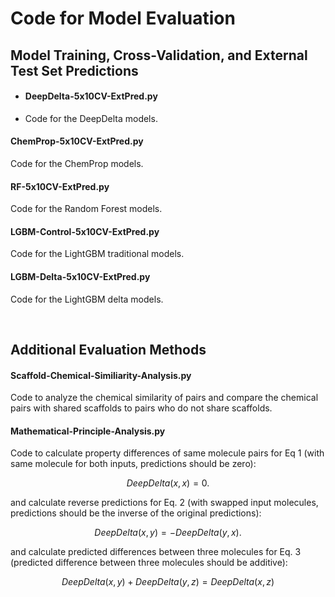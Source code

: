 # Code for Model Evaluation

## Model Training, Cross-Validation, and External Test Set Predictions

* #### DeepDelta-5x10CV-ExtPred.py
* Code for the DeepDelta models. 

#### ChemProp-5x10CV-ExtPred.py
Code for the ChemProp models. 

#### RF-5x10CV-ExtPred.py
Code for the Random Forest models. 

#### LGBM-Control-5x10CV-ExtPred.py
Code for the LightGBM traditional models. 

#### LGBM-Delta-5x10CV-ExtPred.py
Code for the LightGBM delta models. 

<br>

## Additional Evaluation Methods

#### Scaffold-Chemical-Similiarity-Analysis.py
Code to analyze the chemical similarity of pairs and compare the chemical pairs with shared scaffolds to pairs who do not share scaffolds. 

#### Mathematical-Principle-Analysis.py
Code to calculate property differences of same molecule pairs for Eq 1 (with same molecule for both inputs, predictions should be zero): 
```math
DeepDelta(x,x)= 0. 
```
and calculate reverse predictions for Eq. 2 (with swapped input molecules, predictions should be the inverse of the original predictions):
```math
DeepDelta(x,y)= -DeepDelta(y,x).
```

and calculate predicted differences between three molecules for Eq. 3 (predicted difference between three molecules should be additive):
```math
DeepDelta(x,y) + DeepDelta(y,z)= DeepDelta(x,z)
```
